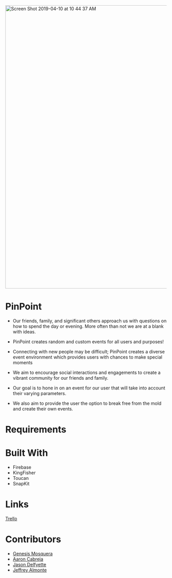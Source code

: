 <img width="882" alt="Screen Shot 2019-04-10 at 10 44 37 AM" src="https://user-images.githubusercontent.com/43770785/55889427-0d158880-5b7f-11e9-8b90-2c43fb959db7.png">

# PinPoint


- Our friends, family, and significant others approach us with questions on how to spend the day or evening. More often than not we are at a blank with ideas. 
- PinPoint creates random and custom events for all users and purposes! 
- Connecting with new people may be difficult; PinPoint creates a diverse event environment which provides users with chances to make special moments

- We aim to encourage social interactions and engagements to create a vibrant community for our friends and family.
- Our goal is to hone in on an event for our user that will take into account their varying parameters. 
- We also aim to provide the user the option to break free from the mold and create their own events.


# Requirements

# Built With
- Firebase
- KingFisher
- Toucan
- SnapKit

# Links
[Trello](https://trello.com/b/Xkw7SBd9/53-capstone-group-2)


# Contributors

- [Genesis Mosquera](https://github.com/GMosquera1)  
- [Aaron Cabreja](https://github.com/AaronCab) 
- [Jason Delfyette](https://github.com/Jason4D) 
- [Jeffrey Almonte](https://github.com/jalmonte83) 
